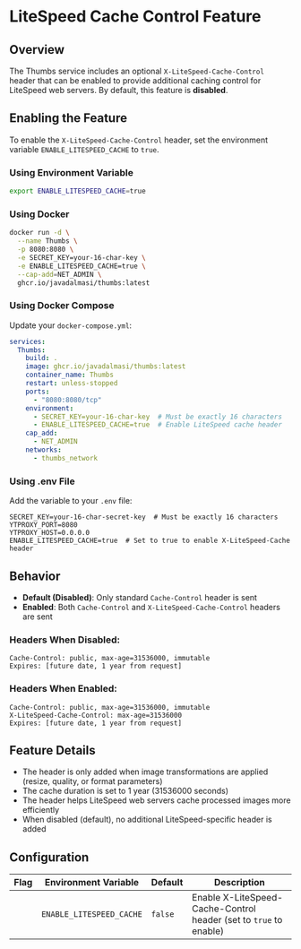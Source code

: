 # LiteSpeed Cache Control Feature

## Overview

The Thumbs service includes an optional `X-LiteSpeed-Cache-Control` header that can be enabled to provide additional caching control for LiteSpeed web servers. By default, this feature is **disabled**.

## Enabling the Feature

To enable the `X-LiteSpeed-Cache-Control` header, set the environment variable `ENABLE_LITESPEED_CACHE` to `true`.

### Using Environment Variable

```bash
export ENABLE_LITESPEED_CACHE=true
```

### Using Docker

```bash
docker run -d \
  --name Thumbs \
  -p 8080:8080 \
  -e SECRET_KEY=your-16-char-key \
  -e ENABLE_LITESPEED_CACHE=true \
  --cap-add=NET_ADMIN \
  ghcr.io/javadalmasi/thumbs:latest
```

### Using Docker Compose

Update your `docker-compose.yml`:

```yaml
services:
  Thumbs:
    build: .
    image: ghcr.io/javadalmasi/thumbs:latest
    container_name: Thumbs
    restart: unless-stopped
    ports:
      - "8080:8080/tcp"
    environment:
      - SECRET_KEY=your-16-char-key  # Must be exactly 16 characters
      - ENABLE_LITESPEED_CACHE=true  # Enable LiteSpeed cache header
    cap_add:
      - NET_ADMIN
    networks:
      - thumbs_network
```

### Using .env File

Add the variable to your `.env` file:

```
SECRET_KEY=your-16-char-secret-key  # Must be exactly 16 characters
YTPROXY_PORT=8080
YTPROXY_HOST=0.0.0.0
ENABLE_LITESPEED_CACHE=true  # Set to true to enable X-LiteSpeed-Cache header
```

## Behavior

- **Default (Disabled)**: Only standard `Cache-Control` header is sent
- **Enabled**: Both `Cache-Control` and `X-LiteSpeed-Cache-Control` headers are sent

### Headers When Disabled:
```
Cache-Control: public, max-age=31536000, immutable
Expires: [future date, 1 year from request]
```

### Headers When Enabled:
```
Cache-Control: public, max-age=31536000, immutable
X-LiteSpeed-Cache-Control: max-age=31536000
Expires: [future date, 1 year from request]
```

## Feature Details

- The header is only added when image transformations are applied (resize, quality, or format parameters)
- The cache duration is set to 1 year (31536000 seconds) 
- The header helps LiteSpeed web servers cache processed images more efficiently
- When disabled (default), no additional LiteSpeed-specific header is added

## Configuration

| Flag | Environment Variable | Default | Description |
|------|---------------------|---------|-------------|
| | `ENABLE_LITESPEED_CACHE` | `false` | Enable X-LiteSpeed-Cache-Control header (set to `true` to enable) |